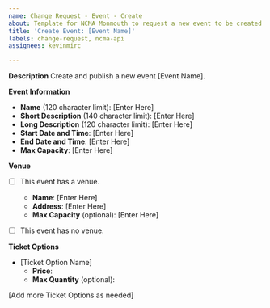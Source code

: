 ```yaml
---
name: Change Request - Event - Create
about: Template for NCMA Monmouth to request a new event to be created and published.
title: 'Create Event: [Event Name]'
labels: change-request, ncma-api
assignees: kevinmirc

---
```


**Description**
Create and publish a new event [Event Name].

**Event Information**
- **Name** (120 character limit): [Enter Here]
- **Short Description** (140 character limit): [Enter Here]
- **Long Description** (120 character limit): [Enter Here]
- **Start Date and Time**: [Enter Here]
- **End Date and Time**:  [Enter Here]
- **Max Capacity**: [Enter Here]

**Venue**

- [ ] This event has a venue.
  - **Name**: [Enter Here]
  - **Address**: [Enter Here]
  - **Max Capacity** (optional): [Enter Here]

- [ ] This event has no venue.

**Ticket Options**
- [Ticket Option Name]
  - **Price**: 
  - **Max Quantity** (optional):  

[Add more Ticket Options as needed]
